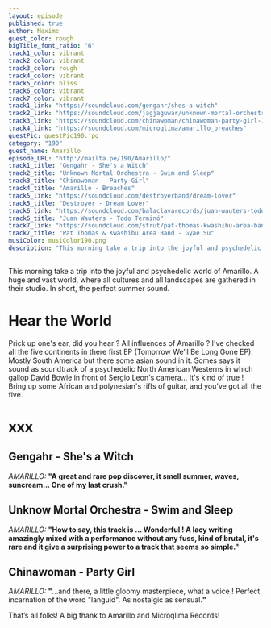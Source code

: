 ```yaml
---
layout: episode
published: true
author: Maxime
guest_color: rough
bigTitle_font_ratio: "6"
track1_color: vibrant
track2_color: vibrant
track3_color: rough
track4_color: vibrant
track5_color: bliss
track6_color: vibrant
track7_color: vibrant
track1_link: "https://soundcloud.com/gengahr/shes-a-witch"
track2_link: "https://soundcloud.com/jagjaguwar/unknown-mortal-orchestra-swim"
track3_link: "https://soundcloud.com/chinawoman/chinawoman-party-girl-1"
track4_link: "https://soundcloud.com/microqlima/amarillo_breaches"
guestPic: guestPic190.jpg
category: "190"
guest_name: Amarillo
episode_URL: "http://mailta.pe/190/Amarillo/"
track1_title: "Gengahr - She's a Witch"
track2_title: "Unknown Mortal Orchestra - Swim and Sleep"
track3_title: "Chinawoman - Party Girl"
track4_title: "Amarillo - Breaches"
track5_link: "https://soundcloud.com/destroyerband/dream-lover"
track5_title: "Destroyer - Dream Lover"
track6_link: "https://soundcloud.com/balaclavarecords/juan-wauters-todo-termino"
track6_title: "Juan Wauters - Todo Terminó"
track7_link: "https://soundcloud.com/strut/pat-thomas-kwashibu-area-band-gyae-su"
track7_title: "Pat Thomas & Kwashibu Area Band - Gyae Su"
musiColor: musiColor190.png
description: "This morning take a trip into the joyful and psychedelic world of Amarillo. A huge and vast world, where all cultures and all landscapes are gathered in their studio. In short, the perfect summer sound. "
---
```




<p id="introduction">This morning take a trip into the joyful and psychedelic world of Amarillo. A huge and vast world, where all cultures and all landscapes are gathered in their studio. In short, the perfect summer sound. </p>
 
# Hear the World

Prick up one's ear, did you hear ? All influences of Amarillo ? I've checked all the five continents in there first EP (Tomorrow We’ll Be Long Gone EP). Mostly South America but there some asian sound in it. Somes says it sound as soundtrack of a psychedelic North American Westerns in which gallop David Bowie in front of Sergio Leon's camera... It's kind of true ! Bring up some African and polynesian's riffs of guitar, and you've got all the five.   
 
# xxx

## Gengahr - She's a Witch
_AMARILLO:_ **"**A great and rare pop discover, it smell summer, waves, suncream... One of my last crush.**"**
 
## Unknow Mortal Orchestra - Swim and Sleep
_AMARILLO:_ **"**How to say, this track is ... Wonderful ! A lacy writing amazingly mixed with a performance without any fuss, kind of brutal, it's rare and it give a surprising power to a track that seems so simple.**"**
 
## Chinawoman - Party Girl
_AMARILLO:_ **"**...and there, a little gloomy masterpiece, what a voice ! Perfect incarnation of the word "languid". As nostalgic as sensual.**"**
 
<p id="outroduction">
That’s all folks! A big thank to Amarillo and Microqlima Records! 
</p>
